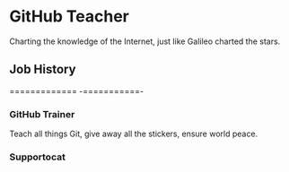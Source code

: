 # GitHub Teacher

Charting the knowledge of the Internet, just like Galileo charted the stars.


## Job History
=============
-===========-

### GitHub Trainer

Teach all things Git, give away all the stickers, ensure world peace.

### Supportocat
